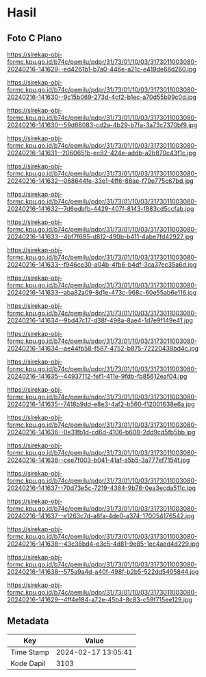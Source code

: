 # Hasil

## Foto C Plano

https://sirekap-obj-formc.kpu.go.id/b74c/pemilu/pdpr/31/73/01/10/03/3173011003080-20240216-141629--ed4261b1-b7a0-446e-a21c-e419de68d260.jpg

https://sirekap-obj-formc.kpu.go.id/b74c/pemilu/pdpr/31/73/01/10/03/3173011003080-20240216-141630--9c15b069-273d-4cf2-b1ec-a70d55b99c0d.jpg

https://sirekap-obj-formc.kpu.go.id/b74c/pemilu/pdpr/31/73/01/10/03/3173011003080-20240216-141630--59d68083-cd2a-4b29-b7fa-3a73c7370bf9.jpg

https://sirekap-obj-formc.kpu.go.id/b74c/pemilu/pdpr/31/73/01/10/03/3173011003080-20240216-141631--2060651b-ec82-424e-addb-a2b870c43f1c.jpg

https://sirekap-obj-formc.kpu.go.id/b74c/pemilu/pdpr/31/73/01/10/03/3173011003080-20240216-141632--068644fe-33e1-4ff6-88ae-f79e775c67bd.jpg

https://sirekap-obj-formc.kpu.go.id/b74c/pemilu/pdpr/31/73/01/10/03/3173011003080-20240216-141632--7d6edbfb-4429-407f-8143-f883cd5ccfab.jpg

https://sirekap-obj-formc.kpu.go.id/b74c/pemilu/pdpr/31/73/01/10/03/3173011003080-20240216-141633--4bf7f695-d812-490b-b411-4abe7fd42927.jpg

https://sirekap-obj-formc.kpu.go.id/b74c/pemilu/pdpr/31/73/01/10/03/3173011003080-20240216-141633--f946ce30-a04b-4fb6-b4df-3ca37ec35a6d.jpg

https://sirekap-obj-formc.kpu.go.id/b74c/pemilu/pdpr/31/73/01/10/03/3173011003080-20240216-141633--aba82a09-8d1e-473c-968c-60e55ab6e116.jpg

https://sirekap-obj-formc.kpu.go.id/b74c/pemilu/pdpr/31/73/01/10/03/3173011003080-20240216-141634--9bd47c17-d38f-498a-8ae4-1d7e9f149e41.jpg

https://sirekap-obj-formc.kpu.go.id/b74c/pemilu/pdpr/31/73/01/10/03/3173011003080-20240216-141634--ae44fb58-f587-4752-b875-72220438bd4c.jpg

https://sirekap-obj-formc.kpu.go.id/b74c/pemilu/pdpr/31/73/01/10/03/3173011003080-20240216-141635--44937112-fef1-411e-9fdb-fb85612eaf04.jpg

https://sirekap-obj-formc.kpu.go.id/b74c/pemilu/pdpr/31/73/01/10/03/3173011003080-20240216-141635--7418b9dd-e8e3-4af2-b560-f12001638e6a.jpg

https://sirekap-obj-formc.kpu.go.id/b74c/pemilu/pdpr/31/73/01/10/03/3173011003080-20240216-141636--0e31fb1d-cd6d-4106-b608-2dd9cd5fb5bb.jpg

https://sirekap-obj-formc.kpu.go.id/b74c/pemilu/pdpr/31/73/01/10/03/3173011003080-20240216-141636--cee7f003-b041-41af-a5b5-3a777ef7154f.jpg

https://sirekap-obj-formc.kpu.go.id/b74c/pemilu/pdpr/31/73/01/10/03/3173011003080-20240216-141637--70d73e5c-7219-4384-9b78-0ea3ecda511c.jpg

https://sirekap-obj-formc.kpu.go.id/b74c/pemilu/pdpr/31/73/01/10/03/3173011003080-20240216-141637--e1263c7d-a8fa-4de0-a374-170054176542.jpg

https://sirekap-obj-formc.kpu.go.id/b74c/pemilu/pdpr/31/73/01/10/03/3173011003080-20240216-141638--43c38bd4-e3c5-4d81-9e85-1ec4aed4d229.jpg

https://sirekap-obj-formc.kpu.go.id/b74c/pemilu/pdpr/31/73/01/10/03/3173011003080-20240216-141638--575a9a4d-a40f-498f-b2b5-522dd5405844.jpg

https://sirekap-obj-formc.kpu.go.id/b74c/pemilu/pdpr/31/73/01/10/03/3173011003080-20240216-141629--4ff4e184-a72e-45b4-8c83-c59f715ee129.jpg


## Metadata

| Key        | Value               |
| ---------- | ------------------- |
| Time Stamp | 2024-02-17 13:05:41 |
| Kode Dapil | 3103                |




